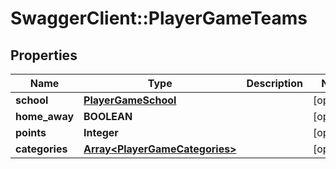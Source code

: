 # SwaggerClient::PlayerGameTeams

## Properties
Name | Type | Description | Notes
------------ | ------------- | ------------- | -------------
**school** | [**PlayerGameSchool**](PlayerGameSchool.md) |  | [optional] 
**home_away** | **BOOLEAN** |  | [optional] 
**points** | **Integer** |  | [optional] 
**categories** | [**Array&lt;PlayerGameCategories&gt;**](PlayerGameCategories.md) |  | [optional] 


